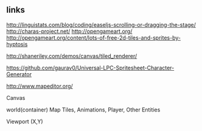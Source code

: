 ## links
http://linguistats.com/blog/coding/easeljs-scrolling-or-dragging-the-stage/
http://charas-project.net/
http://opengameart.org/
    http://opengameart.org/content/lots-of-free-2d-tiles-and-sprites-by-hyptosis

http://shaneriley.com/demos/canvas/tiled_renderer/

https://github.com/gaurav0/Universal-LPC-Spritesheet-Character-Generator

http://www.mapeditor.org/

Canvas

world(container)
  Map Tiles, Animations, Player, Other Entities
  
Viewport (X,Y)

